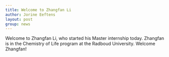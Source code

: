 ```yaml
---
title: Welcome to Zhangfan Li
author: Jorine Eeftens
layout: post
group: news
---
```


Welcome to Zhangfan Li, who started his Master internship today. Zhangfan is in the Chemistry of Life program at the Radboud University. Welcome Zhangfan!


